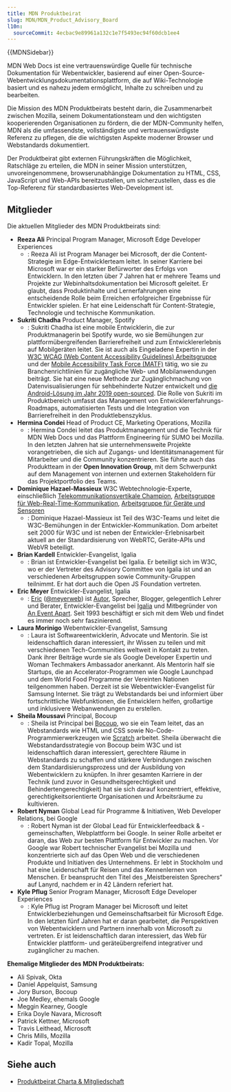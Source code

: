 ```yaml
---
title: MDN Produktbeirat
slug: MDN/MDN_Product_Advisory_Board
l10n:
  sourceCommit: 4ecbac9e89961a132c1e7f5493ec94f60dcb1ee4
---
```


{{MDNSidebar}}

MDN Web Docs ist eine vertrauenswürdige Quelle für technische Dokumentation für Webentwickler, basierend auf einer Open-Source-Webentwicklungsdokumentationsplattform, die auf Wiki-Technologie basiert und es nahezu jedem ermöglicht, Inhalte zu schreiben und zu bearbeiten.

Die Mission des MDN Produktbeirats besteht darin, die Zusammenarbeit zwischen Mozilla, seinem Dokumentationsteam und den wichtigsten kooperierenden Organisationen zu fördern, die der MDN-Community helfen, MDN als die umfassendste, vollständigste und vertrauenswürdigste Referenz zu pflegen, die die wichtigsten Aspekte moderner Browser und Webstandards dokumentiert.

Der Produktbeirat gibt externen Führungskräften die Möglichkeit, Ratschläge zu erteilen, die MDN in seiner Mission unterstützen, unvoreingenommene, browserunabhängige Dokumentation zu HTML, CSS, JavaScript und Web-APIs bereitzustellen, um sicherzustellen, dass es die Top-Referenz für standardbasiertes Web-Development ist.

## Mitglieder

Die aktuellen Mitglieder des MDN Produktbeirats sind:

- **Reeza Ali**
  Principal Program Manager, Microsoft Edge Developer Experiences
  - : Reeza Ali ist Program Manager bei Microsoft, der die Content-Strategie im Edge-Entwicklerteam leitet. In seiner Karriere bei Microsoft war er ein starker Befürworter des Erfolgs von Entwicklern. In den letzten über 7 Jahren hat er mehrere Teams und Projekte zur Webinhaltsdokumentation bei Microsoft geleitet. Er glaubt, dass Produktinhalte und Lernerfahrungen eine entscheidende Rolle beim Erreichen erfolgreicher Ergebnisse für Entwickler spielen. Er hat eine Leidenschaft für Content-Strategie, Technologie und technische Kommunikation.
- **Sukriti Chadha**
  Product Manager, Spotify
  - : Sukriti Chadha ist eine mobile Entwicklerin, die zur Produktmanagerin bei Spotify wurde, wo sie Bemühungen zur plattformübergreifenden Barrierefreiheit und zum Entwicklererlebnis auf Mobilgeräten leitet. Sie ist auch als Eingeladene Expertin in der [W3C WCAG (Web Content Accessibility Guidelines) Arbeitsgruppe](https://www.w3.org/WAI/standards-guidelines/wcag/) und der [Mobile Accessibility Task Force (MATF)](https://www.w3.org/WAI/standards-guidelines/mobile/) tätig, wo sie zu Branchenrichtlinien für zugängliche Web- und Mobilanwendungen beiträgt. Sie hat eine neue Methode zur Zugänglichmachung von Datenvisualisierungen für sehbehinderte Nutzer entwickelt und [die Android-Lösung im Jahr 2019 open-sourced](https://developer.yahoo.com/blogs/612790529269366784/). Die Rolle von Sukriti im Produktbereich umfasst das Management von Entwicklererfahrungs-Roadmaps, automatisierten Tests und die Integration von Barrierefreiheit in den Produktlebenszyklus.
- **Hermina Condei**
  Head of Product CE, Marketing Operations, Mozilla
  - : Hermina Condei leitet das Produktmanagement und die Technik für MDN Web Docs und das Plattform Engineering für SUMO bei Mozilla. In den letzten Jahren hat sie unternehmensweite Projekte vorangetrieben, die sich auf Zugangs- und Identitätsmanagement für Mitarbeiter und die Community konzentrieren. Sie führte auch das Produktteam in der **Open Innovation Group**, mit dem Schwerpunkt auf dem Management von internen und externen Stakeholdern für das Projektportfolio des Teams.
- **Dominique Hazael-Massieux**
  W3C Webtechnologie-Experte, einschließlich [Telekommunikationsvertikale Champion](https://www.w3.org/Telco/), [Arbeitsgruppe für Web-Real-Time-Kommunikation](https://www.w3.org/groups/wg/webrtc), [Arbeitsgruppe für Geräte und Sensoren](https://www.w3.org/das/)
  - : Dominique Hazael-Massieux ist Teil des W3C-Teams und leitet die W3C-Bemühungen in der Entwickler-Kommunikation. Dom arbeitet seit 2000 für W3C und ist neben der Entwickler-Erlebnisarbeit aktuell an der Standardisierung von WebRTC, Geräte-APIs und WebVR beteiligt.
- **Brian Kardell**
  Entwickler-Evangelist, Igalia
  - : Brian ist Entwickler-Evangelist bei Igalia. Er beteiligt sich im W3C, wo er der Vertreter des Advisory Committee von Igalia ist und an verschiedenen Arbeitsgruppen sowie Community-Gruppen teilnimmt. Er hat dort auch die Open JS Foundation vertreten.
- **Eric Meyer**
  Entwickler-Evangelist, Igalia
  - : [Eric](https://meyerweb.com/) ([@meyerweb](https://mastodon.social/@Meyerweb)) ist [Autor](https://meyerweb.com/eric/writing.html), Sprecher, Blogger, gelegentlich Lehrer und Berater, Entwickler-Evangelist bei [Igalia](https://www.igalia.com/) und Mitbegründer von [An Event Apart](https://aneventapart.com/). Seit 1993 beschäftigt er sich mit dem Web und findet es immer noch sehr faszinierend.
- **Laura Morinigo**
  Webentwickler-Evangelist, Samsung
  - : Laura ist Softwareentwicklerin, Advocate und Mentorin. Sie ist leidenschaftlich daran interessiert, ihr Wissen zu teilen und mit verschiedenen Tech-Communities weltweit in Kontakt zu treten. Dank ihrer Beiträge wurde sie als Google Developer Expertin und Woman Techmakers Ambassador anerkannt. Als Mentorin half sie Startups, die an Accelerator-Programmen wie Google Launchpad und dem World Food Programme der Vereinten Nationen teilgenommen haben. Derzeit ist sie Webentwickler-Evangelist für Samsung Internet. Sie trägt zu Webstandards bei und informiert über fortschrittliche Webfunktionen, die Entwicklern helfen, großartige und inklusivere Webanwendungen zu erstellen.
- **Sheila Moussavi**
  Principal, Bocoup
  - : Sheila ist Principal bei [Bocoup](https://www.bocoup.com/about), wo sie ein Team leitet, das an Webstandards wie HTML und CSS sowie No-Code-Programmierwerkzeugen wie [Scratch](https://www.scratchfoundation.org/) arbeitet. Sheila überwacht die Webstandardsstrategie von Bocoup beim W3C und ist leidenschaftlich daran interessiert, gerechtere Räume in Webstandards zu schaffen und stärkere Verbindungen zwischen dem Standardisierungsprozess und der Ausbildung von Webentwicklern zu knüpfen. In ihrer gesamten Karriere in der Technik (und zuvor in Gesundheitsgerechtigkeit und Behindertengerechtigkeit) hat sie sich darauf konzentriert, effektive, gerechtigkeitsorientierte Organisationen und Arbeitsräume zu kultivieren.
- **Robert Nyman**
  Global Lead für Programme & Initiativen, Web Developer Relations, bei Google
  - : Robert Nyman ist der Global Lead für Entwicklerfeedback & -gemeinschaften, Webplattform bei Google. In seiner Rolle arbeitet er daran, das Web zur besten Plattform für Entwickler zu machen. Vor Google war Robert technischer Evangelist bei Mozilla und konzentrierte sich auf das Open Web und die verschiedenen Produkte und Initiativen des Unternehmens. Er lebt in Stockholm und hat eine Leidenschaft für Reisen und das Kennenlernen von Menschen. Er beansprucht den Titel des „Meistbereisten Sprechers“ auf Lanyrd, nachdem er in 42 Ländern referiert hat.
- **Kyle Pflug**
  Senior Program Manager, Microsoft Edge Developer Experiences
  - : Kyle Pflug ist Program Manager bei Microsoft und leitet Entwicklerbeziehungen und Gemeinschaftsarbeit für Microsoft Edge. In den letzten fünf Jahren hat er daran gearbeitet, die Perspektiven von Webentwicklern und Partnern innerhalb von Microsoft zu vertreten. Er ist leidenschaftlich daran interessiert, das Web für Entwickler plattform- und geräteübergreifend integrativer und zugänglicher zu machen.

**Ehemalige Mitglieder des MDN Produktbeirats:**

- Ali Spivak, Okta
- Daniel Appelquist, Samsung
- Jory Burson, Bocoup
- Joe Medley, ehemals Google
- Meggin Kearney, Google
- Erika Doyle Navara, Microsoft
- Patrick Kettner, Microsoft
- Travis Leithead, Microsoft
- Chris Mills, Mozilla
- Kadir Topal, Mozilla

## Siehe auch

- [Produktbeirat Charta & Mitgliedschaft](/de/docs/MDN/MDN_Product_Advisory_Board/Membership)
